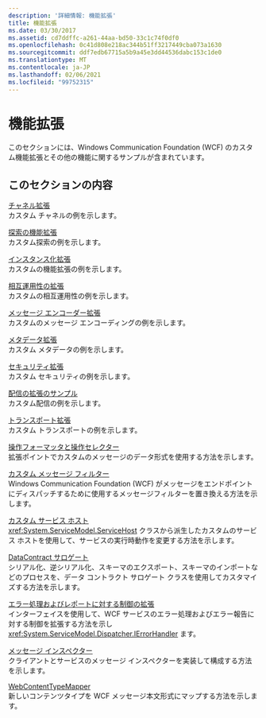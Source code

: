 ```yaml
---
description: '詳細情報: 機能拡張'
title: 機能拡張
ms.date: 03/30/2017
ms.assetid: cd7ddffc-a261-44aa-bd50-33c1c74f0df0
ms.openlocfilehash: 0c41d808e218ac344b51ff3217449cba073a1630
ms.sourcegitcommit: ddf7edb67715a5b9a45e3dd44536dabc153c1de0
ms.translationtype: MT
ms.contentlocale: ja-JP
ms.lasthandoff: 02/06/2021
ms.locfileid: "99752315"
---
```

# <a name="extensibility"></a>機能拡張

このセクションには、Windows Communication Foundation (WCF) のカスタム機能拡張とその他の機能に関するサンプルが含まれています。  
  
## <a name="in-this-section"></a>このセクションの内容  

 [チャネル拡張](channels-extensibility.md)  
 カスタム チャネルの例を示します。  
  
 [探索の機能拡張](/previous-versions/dotnet/netframework-4.0/dd807503(v%3dvs.100))  
 カスタム探索の例を示します。  
  
 [インスタンス化拡張](instancing-extensibility.md)  
 カスタムの機能拡張の例を示します。  
  
 [相互運用性の拡張](interop-extensibility.md)  
 カスタムの相互運用性の例を示します。  
  
 [メッセージ エンコーダー拡張](message-encoder-extensibility.md)  
 カスタムのメッセージ エンコーディングの例を示します。  
  
 [メタデータ拡張](metadata-extensibility.md)  
 カスタム メタデータの例を示します。  
  
 [セキュリティ拡張](security-extensibility.md)  
 カスタム セキュリティの例を示します。  
  
 [配信の拡張のサンプル](syndication-extensibility-samples.md)  
 カスタム配信の例を示します。  
  
 [トランスポート拡張](transport-extensibility.md)  
 カスタム トランスポートの例を示します。
  
 [操作フォーマッタと操作セレクター](operation-formatter-and-operation-selector.md)  
 拡張ポイントでカスタムのメッセージのデータ形式を使用する方法を示します。  
  
 [カスタム メッセージ フィルター](custom-message-filter.md)  
 Windows Communication Foundation (WCF) がメッセージをエンドポイントにディスパッチするために使用するメッセージフィルターを置き換える方法を示します。  
  
 [カスタム サービス ホスト](custom-service-host.md)  
 <xref:System.ServiceModel.ServiceHost> クラスから派生したカスタムのサービス ホストを使用して、サービスの実行時動作を変更する方法を示します。  
  
 [DataContract サロゲート](datacontract-surrogate.md)  
 シリアル化、逆シリアル化、スキーマのエクスポート、スキーマのインポートなどのプロセスを、データ コントラクト サロゲート クラスを使用してカスタマイズする方法を示します。  
  
 [エラー処理およびレポートに対する制御の拡張](extending-control-over-error-handling-and-reporting.md)  
 インターフェイスを使用して、WCF サービスのエラー処理およびエラー報告に対する制御を拡張する方法を示し <xref:System.ServiceModel.Dispatcher.IErrorHandler> ます。  
  
 [メッセージ インスペクター](message-inspectors.md)  
 クライアントとサービスのメッセージ インスペクターを実装して構成する方法を示します。  
  
 [WebContentTypeMapper](webcontenttypemapper-sample.md)  
 新しいコンテンツタイプを WCF メッセージ本文形式にマップする方法を示します。
